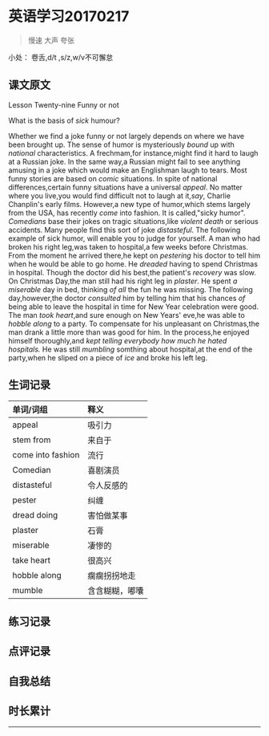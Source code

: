 # 英语学习20170217

> 慢速 大声 夸张

小处： 卷舌,d/t ,s/z,w/v不可懈怠

## 课文原文

Lesson Twenty-nine   Funny or not

What is the basis of _sick_ humour?

Whether we find a joke funny or not largely depends on where we have been brought up.
The sense of humor is mysteriously _bound_ up with _national_ characteristics.
A frechmam,for instance,might find it hard to laugh at a Russian joke.
In the same way,a Russian might fail to  see anything amusing  in a joke which would make an Englishman laugh to tears.
Most funny stories are based on _comic_ situations.
In spite of national differences,certain funny situations have a universal _appeal_.
No matter where you live,you would find difficult not to laugh at it,_say_, Charlie Chanplin's early films.
However,a new type of humor,which stems largely from the USA, has recently _come_ into fashion. 
It is called,"sicky humor".
_Comedians_ base their jokes on tragic situations,like _violent_ _death_  or serious accidents.
Many people find this sort of joke _distasteful_.
The following example of sick humor, will enable you  to judge for yourself. 
A man who had broken his right leg,was taken to hospital,a few weeks before Christmas.
From the moment he arrived there,he kept on _pestering_ his doctor to tell him when he would be able to go home. 
He _dreaded_ having to spend Christmas in hospital.
Though the doctor did his best,the patient's _recovery_ was slow. 
On Christmas Day,the man still had his right leg in _plaster_.
He spent _a_ _miserable_ day  in bed, thinking _of all_ the fun he was missing.
The following day,however,the doctor _consulted_ him by telling him that his chances _of_ being able to leave the hospital in time for New Year celebration were good.
The man _took_ _heart_,and sure enough on New Years' eve,he was able to _hobble along_ to a party. 
To compensate for his unpleasant on Christmas,the man drank a little more than was good for him.
In the process,he enjoyed himself thoroughly,and _kept telling everybody how much he hated hospitals._
He was still _mumbling_ somthing about hospital,at the end of the party,when he sliped on a piece of _ice_ and broke his left leg.


## 生词记录
| 单词/词组 | 释义  |
|:----------|:------|
| appeal |吸引力|
| stem from | 来自于|
| come into fashion | 流行|
| Comedian| 喜剧演员|
| distasteful| 令人反感的|
| pester| 纠缠|
| dread doing|害怕做某事|
| plaster|石膏|
| miserable| 凄惨的|
| take heart| 很高兴|
| hobble along| 瘸瘸拐拐地走|
| mumble| 含含糊糊，嘟囔|

## 练习记录


## 点评记录


## 自我总结


## 时长累计


---
